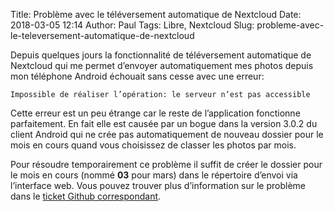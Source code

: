 Title: Problème avec le téléversement automatique de Nextcloud
Date: 2018-03-05 12:14
Author: Paul
Tags: Libre, Nextcloud
Slug: probleme-avec-le-televersement-automatique-de-nextcloud

Depuis quelques jours la fonctionnalité de téléversement automatique de
Nextcloud qui me permet d’envoyer automatiquement mes photos depuis mon
téléphone Android échouait sans cesse avec une erreur:

    Impossible de réaliser l’opération: le serveur n’est pas accessible

Cette erreur est un peu étrange car le reste de l’application fonctionne
parfaitement. En fait elle est causée par un bogue dans la version 3.0.2
du client Android qui ne crée pas automatiquement de nouveau dossier
pour le mois en cours quand vous choisissez de classer les photos par
mois.

Pour résoudre temporairement ce problème il suffit de créer le dossier
pour le mois en cours (nommé **03** pour mars) dans le répertoire
d’envoi via l’interface web. Vous pouvez trouver plus d’information sur
le problème dans le [ticket Github
correspondant](https://github.com/nextcloud/android/issues/2249).

